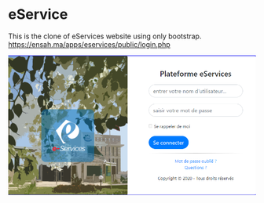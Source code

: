 # eService
This is the clone of eServices website using only bootstrap. https://ensah.ma/apps/eservices/public/login.php

![Image text](https://github.com/ikram-elouadi/eService/blob/main/picture2.png)
